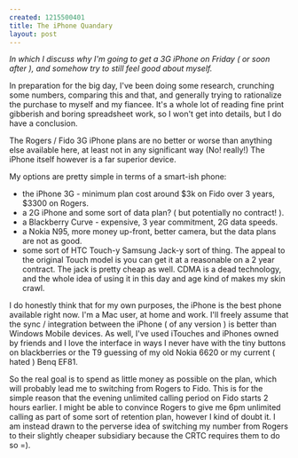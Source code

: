 ```yaml
--- 
created: 1215500401
title: The iPhone Quandary
layout: post
---
```

<p><em>In which I discuss why I'm going to get a 3G iPhone on Friday ( or soon after ), and somehow try to still feel good about myself.</em></p>
<p>In preparation for the big day, I've been doing some research, crunching some numbers, comparing this and that, and generally trying to rationalize the purchase to myself and my fiancee. It's a whole lot of reading fine print gibberish and boring spreadsheet work, so I won't get into details, but I do have a conclusion.</p>
<p>The Rogers / Fido 3G iPhone plans are no better or worse than anything else available here, at least not in any significant way (No! really!) The iPhone itself however is a far superior device.</p>
<p>My options are pretty simple in terms of a smart-ish phone:</p>
<ul>
  <li>the iPhone 3G - minimum plan cost around $3k on Fido over 3 years, $3300 on Rogers.</li>

  <li>a 2G iPhone and some sort of data plan? ( but potentially no contract! ).</li>

  <li>a Blackberry Curve - expensive, 3 year commitment, 2G data speeds.</li>

  <li>a Nokia N95, more money up-front, better camera, but the data plans are not as good.</li>

  <li>some sort of HTC Touch-y Samsung Jack-y sort of thing. The appeal to the original Touch model is you can get it at a reasonable on a 2 year contract. The jack is pretty cheap as well. CDMA is a dead technology, and the whole idea of using it in this day and age kind of makes my skin crawl.</li>
</ul>
<p>I do honestly think that for my own purposes, the iPhone is the best phone available right now. I'm a Mac user, at home and work. I'll freely assume that the sync / integration between the iPhone ( of any version ) is better than Windows Mobile devices. As well, I've used iTouches and iPhones owned by friends and I love the interface in ways I never have with the tiny buttons on blackberries or the T9 guessing of my old Nokia 6620 or my current ( hated ) Benq EF81.</p>
<p>So the real goal is to spend as little money as possible on the plan, which will probably lead me to switching from Rogers to Fido. This is for the simple reason that the evening unlimited calling period on Fido starts 2 hours earlier. I might be able to convince Rogers to give me 6pm unlimited calling as part of some sort of retention plan, however I kind of doubt it. I am instead drawn to the perverse idea of switching my number from Rogers to their slightly cheaper subsidiary because the CRTC requires them to do so =).</p>
